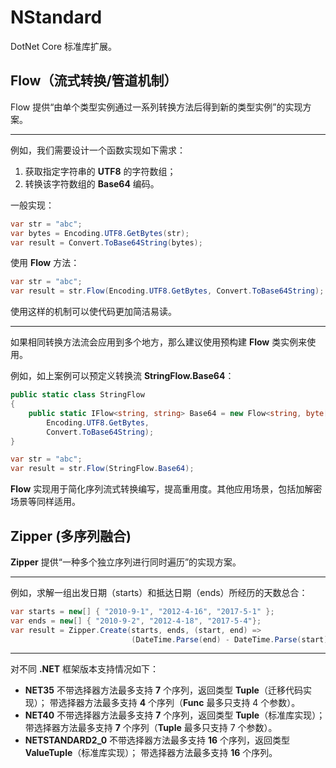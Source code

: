 # NStandard

DotNet Core 标准库扩展。



## Flow（流式转换/管道机制）

Flow 提供“由单个类型实例通过一系列转换方法后得到新的类型实例”的实现方案。

---

例如，我们需要设计一个函数实现如下需求：

1. 获取指定字符串的 **UTF8** 的字符数组；
2. 转换该字符数组的 **Base64** 编码。

一般实现：

```c#
var str = "abc";
var bytes = Encoding.UTF8.GetBytes(str);
var result = Convert.ToBase64String(bytes);
```

使用 **Flow** 方法：

```c#
var str = "abc";
var result = str.Flow(Encoding.UTF8.GetBytes, Convert.ToBase64String);
```

使用这样的机制可以使代码更加简洁易读。

----

如果相同转换方法流会应用到多个地方，那么建议使用预构建 **Flow** 类实例来使用。

例如，如上案例可以预定义转换流 **StringFlow.Base64**：

```c#
public static class StringFlow
{
    public static IFlow<string, string> Base64 = new Flow<string, byte[], string>(
        Encoding.UTF8.GetBytes,
        Convert.ToBase64String);
}
```

```c#
var str = "abc";
var result = str.Flow(StringFlow.Base64);
```

**Flow** 实现用于简化序列流式转换编写，提高重用度。其他应用场景，包括加解密场景等同样适用。



## Zipper (多序列融合)

**Zipper** 提供“一种多个独立序列进行同时遍历”的实现方案。

----

例如，求解一组出发日期（starts）和抵达日期（ends）所经历的天数总合：

```c#
var starts = new[] { "2010-9-1", "2012-4-16", "2017-5-1" };
var ends = new[] { "2010-9-2", "2012-4-18", "2017-5-4"};
var result = Zipper.Create(starts, ends, (start, end) =>
                           (DateTime.Parse(end) - DateTime.Parse(start).Days);
```

---

对不同 **.NET** 框架版本支持情况如下：

- **NET35**
  不带选择器方法最多支持 **7** 个序列，返回类型 **Tuple**（迁移代码实现）；
  带选择器方法最多支持 **4** 个序列（**Func** 最多只支持 4 个参数）。
- **NET40**
  不带选择器方法最多支持 **7** 个序列，返回类型 **Tuple**（标准库实现）；
  带选择器方法最多支持 **7** 个序列（**Tuple** 最多只支持 7 个参数）。
- **NETSTANDARD2_0**
  不带选择器方法最多支持 **16** 个序列，返回类型 **ValueTuple**（标准库实现）；
  带选择器方法最多支持 **16** 个序列。

